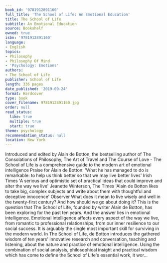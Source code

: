 ```yaml
---
book_id: '9781912891160'
full_title: 'The School of Life: An Emotional Education'
title: The School of Life
subtitle: An Emotional Education
source: Bookshelf
owned: true
isbn: '9781912891160'
language:
- English
topics:
- Philosophy
- Philosophy Of Mind
- 'Psychology: Emotions'
authors:
- The School of Life
publisher: School of Life
length: 336 pages
date_published: '2019-09-24'
format: Hardcover
type: book
cover_filename: 9781912891160.jpg
order: null
read_status:
  like: true
  multiple: true
  start: true
theme: psychology
recommendation_status: null
location: New York
---
```

Introduced and edited by Alain de Botton, the bestselling author of The Consolations of Philosophy, The Art of Travel and The Course of Love - The School of Life is a comprehensive guide to the modern art of emotional intelligence
Praise for Alain de Botton:
'What he has managed to do is remarkable: to help us think better so that we may live better lives' Irish Times
'A serious and optimistic set of practical ideas that could improve and alter the way we live' Jeanette Winterson, The Times
'Alain de Botton likes to take big, complex subjects and write about them with thoughtful and deceptive innocence' Observer
What does it mean to live wisely and well in the twenty-first century? And how should we go about doing it?
This is the question that The School of Life, founded by writer Alain de Botton, has been exploring for the past ten years. And the answer lies in emotional intelligence. Emotional intelligence affects every aspect of the way we live, from romantic to professional relationships, from our inner resilience to our social success. It is arguably the single most important skill for surviving in the modern world.
In The School of Life, de Botton introduces the gathered wisdom of ten years' innovative research and conversation, teaching and listening, about the nature and practice of emotional intelligence. Using the combination of social analysis, philosophical insight and practical wisdom which has come to define the School of Life's essential work, it wor...
